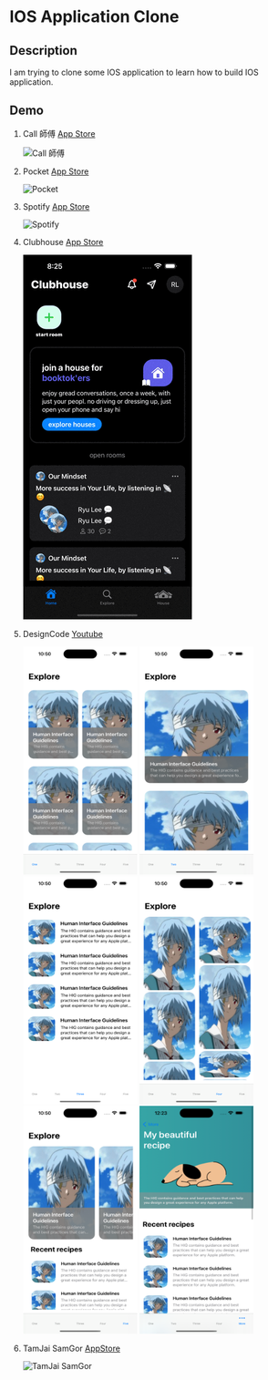 # IOS Application Clone

## Description

I am trying to clone some IOS application to learn how to build IOS application.

## Demo

1. Call 師傅 [App Store](https://apps.apple.com/hk/app/call-shi-fu-yong-hu-ban/id943297218?l=zh)

    ![Call 師傅](./assets/callcfu/callcfu.gif) 

2. Pocket [App Store](https://apps.apple.com/tw/app/pocket/id309601447) 

    ![Pocket](./assets/pocket/Pocket.gif)

3. Spotify [App Store](https://apps.apple.com/us/app/spotify-discover-new-music/id324684580)

    ![Spotify](./assets/spotify/spotify.gif)

4. Clubhouse [App Store](https://apps.apple.com/us/app/clubhouse-drop-in-audio-chat/id1503133294)

    ![Clubhouse](./assets/clubhouse/clubhouse.gif)

5. DesignCode [Youtube](https://www.youtube.com/watch?v=XzjxqS0xAu0)

    <img src="./assets/designcode/1.png" width="200" height="400" /> <img src="./assets/designcode/2.png" width="200" height="400" /> <img src="./assets/designcode/3.png" width="200" height="400" /> <img src="./assets/designcode/4.png" width="200" height="400" /> <img src="./assets/designcode/5.png" width="200" height="400" /> <img src="./assets/designcode/6.png" width="200" height="400" />

6. TamJai SamGor [AppStore](https://apps.apple.com/hk/app/%E8%AD%9A%E4%BB%94%E4%B8%89%E5%93%A5%E7%B1%B3%E7%B7%9A-tamjai-samgor-mixian/id1623985775?l=en)

    ![TamJai SamGor](./assets/tamjaisamgor/tamjaisamgor.gif)